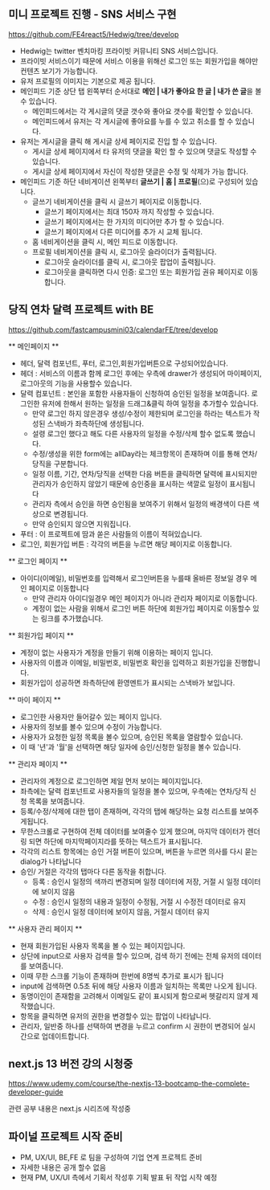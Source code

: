 ## 미니 프로젝트 진행 - SNS 서비스 구현 
https://github.com/FE4react5/Hedwig/tree/develop

- Hedwig는 twitter 벤치마킹 프라이빗 커뮤니티 SNS 서비스입니다.
- 프라이빗 서비스이기 때문에 서비스 이용을 위해선 로그인 또는 회원가입을 해야만 컨텐츠 보기가 가능합니다.
- 유저 프로필의 이미지는 기본으로 제공 됩니다.
- 메인피드 기준 상단 탭 왼쪽부터 순서대로 <b>메인 | 내가 좋아요 한 글 | 내가 쓴 글</b>을 볼 수 있습니다.
  - 메인피드에서는 각 게시글의 댓글 갯수와 좋아요 갯수를 확인할 수 있습니다.
  - 메인피드에서 유저는 각 게시글에 좋아요를 누를 수 있고 취소를 할 수 있습니다.
- 유저는 게시글을 클릭 해 게시글 상세 페이지로 진입 할 수 있습니다.
  - 게시글 상세 페이지에서 타 유저의 댓글을 확인 할 수 있으며 댓글도 작성할 수 있습니다.
  - 게시글 상세 페이지에서 자신이 작성한 댓글은 수정 및 삭제가 가능 합니다.
- 메인피드 기준 하단 네비게이션 왼쪽부터 <b> 글쓰기 | 홈 | 프로필</b>(으)로 구성되어 있습니다.
  - 글쓰기 네비게이션을 클릭 시 글쓰기 페이지로 이동합니다.
    - 글쓰기 페이지에서는 최대 150자 까지 작성할 수 있습니다.
    - 글쓰기 페이지에서는 한 가지의 미디어만 추가 할 수 있습니다.
    - 글쓰기 페이지에서 다른 미디어를 추가 시 교체 됩니다.
  - 홈 네비게이션을 클릭 시, 메인 피드로 이동합니다.
  - 프로필 네비게이션을 클릭 시, 로그아웃 슬라이더가 출력됩니다.
    - 로그아웃 슬라이더를 클릭 시, 로그아웃 팝업이 출력됩니다.
    - 로그아웃을 클릭하면 다시 인증: 로그인 또는 회원가입 권유 페이지로 이동합니다.
    
## 당직 연차 달력 프로젝트 with BE
https://github.com/fastcampusmini03/calendarFE/tree/develop

 ** 메인페이지 **
  - 헤더, 달력 컴포넌트, 푸터, 로그인,회원가입버튼으로 구성되어있습니다.
  - 헤더 : 서비스의 이름과 함께 로그인 후에는 우측에 drawer가 생성되어 마이페이지, 로그아웃의 기능을 사용할수 있습니다.
  - 달력 컴포넌트 : 본인을 포함한 사용자들이 신청하여 승인된 일정을 보여줍니다. 로그인한 유저에 한해서 원하는 일정을 드래그&클릭 하여 일정을 추가할수 있습니다.
    - 만약 로그인 하지 않은경우 생성/수정이 제한되며 로그인을 하라는 텍스트가 작성된 스낵바가 좌측하단에 생성됩니다.
    - 설령 로그인 했다고 해도 다른 사용자의 일정을 수정/삭제 할수 없도록 했습니다.
    - 수정/생성을 위한 form에는 allDay라는 체크항목이 존재하며 이를 통해 연차/당직을 구분합니다.
    - 일정 이름, 기간, 연차/당직을 선택한 다음 버튼을 클릭하면 달력에 표시되지만 관리자가 승인하지 않았기 때문에 승인중을 표시하는 색깔로 일정이 표시됩니다
    - 관리자 측에서 승인을 하면 승인됨을 보여주기 위해서 일정의 배경색이 다른 색상으로 변경됩니다.
    - 만약 승인되지 않으면 지워집니다.
  - 푸터 : 이 프로젝트에 땀과 쏟은 사람들의 이름이 적혀있습니다.
  - 로그인, 회원가입 버튼 : 각각의 버튼을 누르면 해당 페이지로 이동합니다.
  
  ** 로그인 페이지 **
  - 아이디(이메일), 비밀번호를 입력해서 로그인버튼을 누를때 올바른 정보일 경우 메인 페이지로 이동합니다
    - 만약 관리자 아이디일경우 메인 페이지가 아니라 관리자 페이지로 이동합니다.
    - 계정이 없는 사람을 위해서 로그인 버튼 하단에 회원가입 페이지로 이동할수 있는 링크를 추가했습니다.
    
  ** 회원가입 페이지 **
  - 계정이 없는 사용자가 계정을 만들기 위해 이용하는 페이지 입니다.
  - 사용자의 이름과 이메일, 비밀번호, 비밀번호 확인을 입력하고 회원가입을 진행합니다.
  - 회원가입이 성공하면 좌측하단에 환영멘트가 표시되는 스낵바가 보입니다.
  
  ** 마이 페이지 **
  - 로그인한 사용자만 들어갈수 있는 페이지 입니다.
  - 사용자의 정보를 볼수 있으며 수정이 가능합니다.
  - 사용자가 요청한 일정 목록을 볼수 있으며, 승인된 목록을 열람할수 있습니다.
  - 이 때 '년'과 '월'을 선택하면 해당 일자에 승인/신청한 일정을 볼수 있습니다.
  
  
  ** 관리자 페이지 **
  - 관리자의 계정으로 로그인하면 제일 먼저 보이는 페이지입니다.
  - 좌측에는 달력 컴포넌트로 사용자들의 일정을 볼수 있으며, 우측에는 연차/당직 신청 목록을 보여줍니다. 
  - 등록/수정/삭제에 대한 탭이 존재하며, 각각의 탭에 해당하는 요청 리스트를 보여주게됩니다.
  - 무한스크롤로 구현하여 전체 데이터를 보여줄수 있게 했으며, 마지막 데이터가 렌더링 되면 하단에 마지막페이지라를 뜻하는 텍스트가 표시됩니다.
  - 각각의 리스트 항목에는 승인 거절 버튼이 있으며, 버튼을 누르면 의사를 다시 묻는 dialog가 나타납니다
  - 승인/ 거절은 각각의 탭마다 다른 동작을 취합니다.
    - 등록 : 승인시 일정의 색까리 변경되며 일정 데이터에 저장, 거절 시 일정 데이터에 보이지 않음
    - 수정 : 승인시 일정의 내용과 일정이 수정됨, 거절 시 수정전 데이터로 유지
    - 삭제 : 승인시 일정 데이터에 보이지 않음, 거절시 데이터 유지
  
  ** 사용자 관리 페이지 **
  - 현재 회원가입된 사용자 목록을 볼 수 있는 페이지입니다.
  - 상단에 input으로 사용자 검색을 할수 있으며, 검색 하기 전에는 전체 유저의 데이터를 보여줍니다.
  - 이때 무한 스크롤 기능이 존재하며 한번에 8명씩 추가로 표시가 됩니다
  - input에 검색하면 0.5초 뒤에 해당 사용자 이름과 일치하는 목록만 나오게 됩니다.
  - 동명이인이 존재함을 고려해서 이메일도 같이 표시되게 함으로써 헷갈리지 않게 제작했습니다.
  - 항목을 클릭하면 유저의 권한을 변경할수 있는 팝업이 나타납니다.
  - 관리자, 일반중 하나를 선택하여 변경을 누르고 confirm 시 권한이 변경되어 실시간으로 업데이트합니다.
  
    
## next.js 13 버전 강의 시청중 

https://www.udemy.com/course/the-nextjs-13-bootcamp-the-complete-developer-guide

관련 공부 내용은 next.js 시리즈에 작성중


## 파이널 프로젝트 시작 준비
- PM, UX/UI, BE,FE 로 팀을 구성하여 기업 연계 프로젝트 준비
- 자세한 내용은 공개 할수 없음
- 현재 PM, UX/UI 측에서 기획서 작성후 기획 발표 뒤 작업 시작 예정

